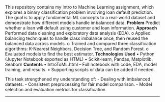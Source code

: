 This repository contains my Intro to Machine Learning assignment, which explores a binary classification problem involving loan default prediction. The goal is to apply fundamental ML concepts to a real-world dataset and demonstrate how different models handle imbalanced data.
**Problem**
Predict whether a loan will default using customer and loan information.
**Approach**
Performed data cleaning and exploratory data analysis (EDA).
o	Applied balancing techniques to handle class imbalance once, then reused the balanced data across models.
o	Trained and compared three classification algorithms: K-Nearest Neighbors, Decision Tree, and Random Forest.
o	Evaluated models to find the best estimator.
**Technologies Used**
•	Python (Jupyter Notebook exported as HTML)
•	Scikit-learn, Pandas, Matplotlib, Seaborn
**Contents**
•	IntroToML.html – Full notebook with code, EDA, model training, and results.
•	Supporting scripts or data can be added if needed.

This task strengthened my understanding of: - Dealing with imbalanced datasets. - Consistent preprocessing for fair model comparison. - Model selection and evaluation metrics for classification.
________________________________________
